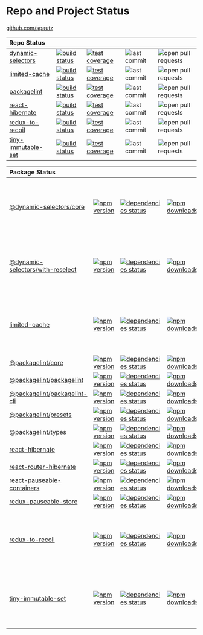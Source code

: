 # Repo and Project Status

[github.com/spautz](https://github.com/spautz)

| **Repo Status**                                                    |                                                                                                                                               |                                                                                                                                                                   |                                                                                         |                                                                                          |
| :----------------------------------------------------------------- | --------------------------------------------------------------------------------------------------------------------------------------------- | ----------------------------------------------------------------------------------------------------------------------------------------------------------------- | --------------------------------------------------------------------------------------- | ---------------------------------------------------------------------------------------- |
| [dynamic-selectors](https://github.com/spautz/dynamic-selectors)   | [![build status](https://github.com/spautz/dynamic-selectors/workflows/CI/badge.svg)](https://github.com/spautz/dynamic-selectors/actions)    | [![test coverage](https://img.shields.io/coveralls/github/spautz/dynamic-selectors/main.svg)](https://coveralls.io/github/spautz/dynamic-selectors?branch=main)   | ![last commit](https://img.shields.io/github/last-commit/spautz/dynamic-selectors.svg)  | ![open pull requests](https://img.shields.io/github/issues-pr/spautz/dynamic-selectors)  |
| [limited-cache](https://github.com/spautz/limited-cache)           | [![build status](https://github.com/spautz/limited-cache/workflows/CI/badge.svg)](https://github.com/spautz/limited-cache/actions)            | [![test coverage](https://img.shields.io/coveralls/github/spautz/limited-cache/main.svg)](https://coveralls.io/github/spautz/limited-cache?branch=main)           | ![last commit](https://img.shields.io/github/last-commit/spautz/limited-cache.svg)      | ![open pull requests](https://img.shields.io/github/issues-pr/spautz/limited-cache)      |
| [packagelint](https://github.com/spautz/packagelint)               | [![build status](https://github.com/spautz/packagelint/workflows/CI/badge.svg)](https://github.com/spautz/packagelint/actions)                | [![test coverage](https://img.shields.io/coveralls/github/spautz/packagelint/main.svg)](https://coveralls.io/github/spautz/packagelint?branch=main)               | ![last commit](https://img.shields.io/github/last-commit/spautz/packagelint.svg)        | ![open pull requests](https://img.shields.io/github/issues-pr/spautz/packagelint)        |
| [react-hibernate](https://github.com/spautz/react-hibernate)       | [![build status](https://img.shields.io/travis/com/spautz/react-hibernate/master.svg)](https://travis-ci.com/spautz/react-hibernate/branches) | [![test coverage](https://img.shields.io/coveralls/github/spautz/react-hibernate/master.svg)](https://coveralls.io/github/spautz/react-hibernate?branch=master)   | ![last commit](https://img.shields.io/github/last-commit/spautz/react-hibernate.svg)    | ![open pull requests](https://img.shields.io/github/issues-pr/spautz/react-hibernate)    |
| [redux-to-recoil](https://github.com/spautz/redux-to-recoil)       | [![build status](https://github.com/spautz/redux-to-recoil/workflows/CI/badge.svg)](https://github.com/spautz/redux-to-recoil/actions)        | [![test coverage](https://img.shields.io/coveralls/github/spautz/redux-to-recoil/main.svg)](https://coveralls.io/github/spautz/redux-to-recoil?branch=main)       | ![last commit](https://img.shields.io/github/last-commit/spautz/redux-to-recoil.svg)    | ![open pull requests](https://img.shields.io/github/issues-pr/spautz/redux-to-recoil)    |
| [tiny-immutable-set](https://github.com/spautz/tiny-immutable-set) | [![build status](https://github.com/spautz/tiny-immutable-set/workflows/CI/badge.svg)](https://github.com/spautz/tiny-immutable-set/actions)  | [![test coverage](https://img.shields.io/coveralls/github/spautz/tiny-immutable-set/main.svg)](https://coveralls.io/github/spautz/tiny-immutable-set?branch=main) | ![last commit](https://img.shields.io/github/last-commit/spautz/tiny-immutable-set.svg) | ![open pull requests](https://img.shields.io/github/issues-pr/spautz/tiny-immutable-set) |

| **Package Status**                                                                                                       |                                                                                                                                                     |                                                                                                                                                                                                                  |                                                                                                                                                        |                                                                                                                                                                                                                                         |
| :----------------------------------------------------------------------------------------------------------------------- | --------------------------------------------------------------------------------------------------------------------------------------------------- | ---------------------------------------------------------------------------------------------------------------------------------------------------------------------------------------------------------------- | ------------------------------------------------------------------------------------------------------------------------------------------------------ | --------------------------------------------------------------------------------------------------------------------------------------------------------------------------------------------------------------------------------------- |
| [@dynamic-selectors/core](https://github.com/spautz/dynamic-selectors/tree/main/packages/core/)                          | [![npm version](https://img.shields.io/npm/v/@dynamic-selectors/core.svg)](https://www.npmjs.com/package/@dynamic-selectors/core)                   | [![dependencies status](https://img.shields.io/david/spautz/dynamic-selectors.svg?path=packages/core)](https://david-dm.org/spautz/dynamic-selectors?path=packages/core)                                         | [![npm downloads](https://img.shields.io/npm/dm/@dynamic-selectors/core.svg)](https://www.npmjs.com/package/@dynamic-selectors/core)                   | [![gzip size](https://img.badgesize.io/https://unpkg.com/@dynamic-selectors/core@latest/dist/core.cjs.production.min.js?compression=gzip)](https://bundlephobia.com/result?p=@dynamic-selectors/core@latest)                            |
| [@dynamic-selectors/with-reselect](https://github.com/spautz/dynamic-selectors/tree/main/packages/with-reselect/)        | [![npm version](https://img.shields.io/npm/v/@dynamic-selectors/with-reselect.svg)](https://www.npmjs.com/package/@dynamic-selectors/with-reselect) | [![dependencies status](https://img.shields.io/david/spautz/dynamic-selectors.svg?path=packages/with-reselect)](https://david-dm.org/spautz/dynamic-selectors?path=packages/with-reselect)                       | [![npm downloads](https://img.shields.io/npm/dm/@dynamic-selectors/with-reselect.svg)](https://www.npmjs.com/package/@dynamic-selectors/with-reselect) | [![gzip size](https://img.badgesize.io/https://unpkg.com/@dynamic-selectors/with-reselect@latest/dist/with-reselect.cjs.production.min.js?compression=gzip)](https://bundlephobia.com/result?p=@dynamic-selectors/with-reselect@latest) |
| [limited-cache](https://github.com/spautz/limited-cache)                                                                 | [![npm version](https://img.shields.io/npm/v/limited-cache.svg)](https://www.npmjs.com/package/limited-cache)                                       | [![dependencies status](https://img.shields.io/david/spautz/limited-cache.svg)](https://david-dm.org/spautz/limited-cache)                                                                                       | [![npm downloads](https://img.shields.io/npm/dm/limited-cache.svg)](https://www.npmjs.com/package/limited-cache)                                       | [![gzip size](https://img.badgesize.io/https://unpkg.com/limited-cache@latest/dist/limited-cache.cjs.production.min.js?compression=gzip)](https://bundlephobia.com/result?p=limited-cache)                                              |
| [@packagelint/core](https://github.com/spautz/packagelint/tree/main/packages/core)                                       | [![npm version](https://img.shields.io/npm/v/@packagelint/core.svg)](https://www.npmjs.com/package/@packagelint/core)                               | [![dependencies status](https://img.shields.io/david/spautz/packagelint.svg?path=packages/core)](https://david-dm.org/spautz/packagelint?path=packages/core)                                                     | [![npm downloads](https://img.shields.io/npm/dm/@packagelint/core.svg)](https://www.npmjs.com/package/@packagelint/core)                               |                                                                                                                                                                                                                                         |
| [@packagelint/packagelint](https://github.com/spautz/packagelint/tree/main/packages/packagelint)                         | [![npm version](https://img.shields.io/npm/v/@packagelint/packagelint.svg)](https://www.npmjs.com/package/@packagelint/packagelint)                 | [![dependencies status](https://img.shields.io/david/spautz/packagelint.svg?path=packages/packagelint)](https://david-dm.org/spautz/packagelint?path=packages/packagelint)                                       | [![npm downloads](https://img.shields.io/npm/dm/@packagelint/packagelint.svg)](https://www.npmjs.com/package/@packagelint/packagelint)                 |                                                                                                                                                                                                                                         |
| [@packagelint/packagelint-cli](https://github.com/spautz/packagelint/tree/main/packages/packagelint-cli)                 | [![npm version](https://img.shields.io/npm/v/@packagelint/packagelint-cli.svg)](https://www.npmjs.com/package/@packagelint/packagelint-cli)         | [![dependencies status](https://img.shields.io/david/spautz/packagelint.svg?path=packages/packagelint-cli)](https://david-dm.org/spautz/packagelint?path=packages/packagelint-cli)                               | [![npm downloads](https://img.shields.io/npm/dm/@packagelint/packagelint-cli.svg)](https://www.npmjs.com/package/@packagelint/packagelint-cli)         |                                                                                                                                                                                                                                         |
| [@packagelint/presets](https://github.com/spautz/packagelint/tree/main/packages/presets)                                 | [![npm version](https://img.shields.io/npm/v/@packagelint/presets.svg)](https://www.npmjs.com/package/@packagelint/presets)                         | [![dependencies status](https://img.shields.io/david/spautz/packagelint.svg?path=packages/presets)](https://david-dm.org/spautz/packagelint?path=packages/presets)                                               | [![npm downloads](https://img.shields.io/npm/dm/@packagelint/presets.svg)](https://www.npmjs.com/package/@packagelint/presets)                         |                                                                                                                                                                                                                                         |
| [@packagelint/types](https://github.com/spautz/packagelint/tree/main/packages/types)                                     | [![npm version](https://img.shields.io/npm/v/@packagelint/types.svg)](https://www.npmjs.com/package/@packagelint/types)                             | [![dependencies status](https://img.shields.io/david/spautz/packagelint.svg?path=packages/types)](https://david-dm.org/spautz/packagelint?path=packages/types)                                                   | [![npm downloads](https://img.shields.io/npm/dm/@packagelint/types.svg)](https://www.npmjs.com/package/@packagelint/types)                             |                                                                                                                                                                                                                                         |
| [react-hibernate](https://github.com/spautz/react-hibernate/tree/master/packages/react-hibernate/)                       | [![npm version](https://img.shields.io/npm/v/react-hibernate.svg)](https://www.npmjs.com/package/react-hibernate)                                   | [![dependencies status](https://img.shields.io/david/spautz/react-hibernate.svg?path=packages/react-hibernate)](https://david-dm.org/spautz/react-hibernate?path=packages/react-hibernate)                       | [![npm downloads](https://img.shields.io/npm/dm/react-hibernate.svg)](https://www.npmjs.com/package/react-hibernate)                                   | [![gzip size](https://img.shields.io/bundlephobia/minzip/react-hibernate)](https://bundlephobia.com/result?p=react-hibernate@latest)                                                                                                    |
| [react-router-hibernate](https://github.com/spautz/react-hibernate/tree/master/packages/react-router-hibernate/)         | [![npm version](https://img.shields.io/npm/v/react-router-hibernate.svg)](https://www.npmjs.com/package/react-router-hibernate)                     | [![dependencies status](https://img.shields.io/david/spautz/react-hibernate.svg?path=packages/react-router-hibernate)](https://david-dm.org/spautz/react-hibernate?path=packages/react-router-hibernate)         | [![npm downloads](https://img.shields.io/npm/dm/react-router-hibernate.svg)](https://www.npmjs.com/package/react-router-hibernate)                     | [![gzip size](https://img.shields.io/bundlephobia/minzip/react-router-hibernate)](https://bundlephobia.com/result?p=react-router-hibernate@latest)                                                                                      |
| [react-pauseable-containers](https://github.com/spautz/react-hibernate/tree/master/packages/react-pauseable-containers/) | [![npm version](https://img.shields.io/npm/v/react-pauseable-containers.svg)](https://www.npmjs.com/package/react-pauseable-containers)             | [![dependencies status](https://img.shields.io/david/spautz/react-hibernate.svg?path=packages/react-pauseable-containers)](https://david-dm.org/spautz/react-hibernate?path=packages/react-pauseable-containers) | [![npm downloads](https://img.shields.io/npm/dm/react-pauseable-containers.svg)](https://www.npmjs.com/package/react-pauseable-containers)             | [![gzip size](https://img.shields.io/bundlephobia/minzip/react-pauseable-containers)](https://bundlephobia.com/result?p=react-pauseable-containers@latest)                                                                              |
| [redux-pauseable-store](https://github.com/spautz/react-hibernate/tree/master/packages/redux-pauseable-store/)           | [![npm version](https://img.shields.io/npm/v/redux-pauseable-store.svg)](https://www.npmjs.com/package/redux-pauseable-store)                       | [![dependencies status](https://img.shields.io/david/spautz/react-hibernate.svg?path=packages/redux-pauseable-store)](https://david-dm.org/spautz/react-hibernate?path=packages/redux-pauseable-store)           | [![npm downloads](https://img.shields.io/npm/dm/redux-pauseable-store.svg)](https://www.npmjs.com/package/redux-pauseable-store)                       | [![gzip size](https://img.shields.io/bundlephobia/minzip/redux-pauseable-store)](https://bundlephobia.com/result?p=redux-pauseable-store@latest)                                                                                        |
| [redux-to-recoil](https://github.com/spautz/redux-to-recoil)                                                             | [![npm version](https://img.shields.io/npm/v/redux-to-recoil.svg)](https://www.npmjs.com/package/redux-to-recoil)                                   | [![dependencies status](https://img.shields.io/david/spautz/redux-to-recoil.svg)](https://david-dm.org/spautz/redux-to-recoil)                                                                                   | [![npm downloads](https://img.shields.io/npm/dm/redux-to-recoil.svg)](https://www.npmjs.com/package/redux-to-recoil)                                   | [![gzip size](https://img.badgesize.io/https://unpkg.com/redux-to-recoil/dist/index.umd.js?compression=gzip)](https://bundlephobia.com/result?p=redux-to-recoil)                                                                        |
| [tiny-immutable-set](https://github.com/spautz/tiny-immutable-set)                                                       | [![npm version](https://img.shields.io/npm/v/tiny-immutable-set.svg)](https://www.npmjs.com/package/tiny-immutable-set)                             | [![dependencies status](https://img.shields.io/david/spautz/tiny-immutable-set.svg)](https://david-dm.org/spautz/tiny-immutable-set)                                                                             | [![npm downloads](https://img.shields.io/npm/dm/tiny-immutable-set.svg)](https://www.npmjs.com/package/tiny-immutable-set)                             | [![gzip size](https://img.badgesize.io/https://unpkg.com/tiny-immutable-set@latest/dist/tiny-immutable-set.cjs.production.min.js?compression=gzip)](https://bundlephobia.com/result?p=tiny-immutable-set)                               |
